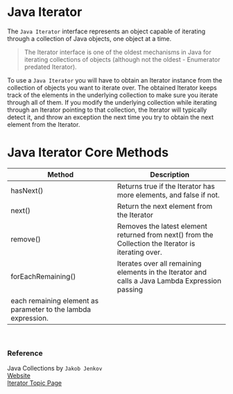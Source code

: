 # Java Iterator

The `Java Iterator` interface represents an object capable of iterating through a collection of Java objects, one object
at a time.

> The Iterator interface is one of the oldest mechanisms in Java for iterating collections of objects (although not the
> oldest - Enumerator predated Iterator).

To use a `Java Iterator` you will have to obtain an Iterator instance from the collection of objects you want to iterate
over.
The obtained Iterator keeps track of the elements in the underlying collection to make sure you iterate through all of
them.
If you modify the underlying collection while iterating through an Iterator pointing to that collection,
the Iterator will typically detect it, and throw an exception the next time you try to obtain the next element from the
Iterator.

# Java Iterator Core Methods

| Method | Description |
|-|-|
| hasNext() | Returns true if the Iterator has more elements, and false if not. |
| next() | Return the next element from the Iterator |
| remove() | Removes the latest element returned from next() from the Collection the Iterator is iterating over. |
| forEachRemaining() | Iterates over all remaining elements in the Iterator and calls a Java Lambda Expression passing
each remaining element as parameter to the lambda expression. |


<br>

### Reference 

Java Collections by `Jakob Jenkov`
<br>[Website](https://jenkov.com/tutorials/java-collections)
<br>[Iterator Topic Page](https://jenkov.com/tutorials/java-collections/iterator.html)